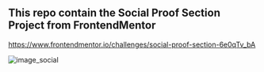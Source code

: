## This repo contain the Social Proof Section Project from FrontendMentor 

https://www.frontendmentor.io/challenges/social-proof-section-6e0qTv_bA

![image_social](https://github.com/danny45-crypto/Social-Proof-Section-Project/assets/84016144/343504cb-c39b-4c66-b86c-0b3cfc177ee5)
